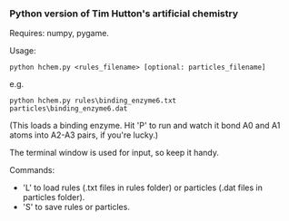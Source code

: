 ### Python version of Tim Hutton's artificial chemistry ###

Requires: numpy, pygame.

Usage:

    python hchem.py <rules_filename> [optional: particles_filename]
  
e.g.

    python hchem.py rules\binding_enzyme6.txt particles\binding_enzyme6.dat

(This loads a binding enzyme. Hit 'P' to run and watch it bond A0 and A1 atoms into A2-A3 pairs, if you're lucky.)

The terminal window is used for input, so keep it handy.

Commands:
  * 'L' to load rules (.txt files in rules folder) or particles (.dat files in particles folder).
  * 'S' to save rules or particles.

